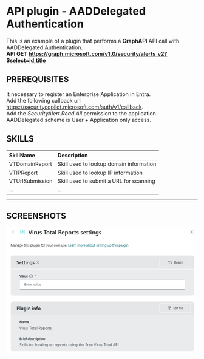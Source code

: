 # API plugin - AADDelegated Authentication

This is an example of a plugin that performs a **GraphAPI** API call with AADDelegated Authentication. <br>
**API GET https://graph.microsoft.com/v1.0/security/alerts_v2?$select=id,title**

## PREREQUISITES
It necessary to register an Enterprise Application in Entra. <br>
Add the following callback uri https://securitycopilot.microsoft.com/auth/v1/callback. <br>
Add the _SecurityAlert.Read.All_ permission to the application.<br>
AADDelegated scheme is User + Application only access. <br>

## SKILLS

| SkillName | Description |
|     :---         |     :---      |
| VTDomainReport | Skill used to lookup domain information  |
| VTIPReport | Skill used to lookup IP information  |
| VTUrlSubmission | Skill used to submit a URL for scanning  |
| ... | ...  |

---

## SCREENSHOTS
<div align="center">
  <img src="https://github.com/mariocuomo/Experimenting-With-Security-Copilot/blob/main/img/api_apikey.png" width="700"> </img>
</div>
